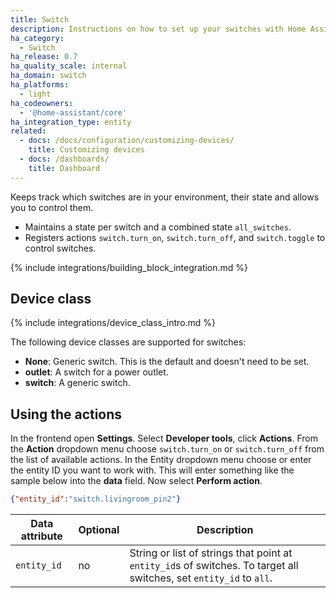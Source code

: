 ```yaml
---
title: Switch
description: Instructions on how to set up your switches with Home Assistant.
ha_category:
  - Switch
ha_release: 0.7
ha_quality_scale: internal
ha_domain: switch
ha_platforms:
  - light
ha_codeowners:
  - '@home-assistant/core'
ha_integration_type: entity
related:
  - docs: /docs/configuration/customizing-devices/
    title: Customizing devices
  - docs: /dashboards/
    title: Dashboard
---
```


Keeps track which switches are in your environment, their state and allows you to control them.

- Maintains a state per switch and a combined state `all_switches`.
- Registers actions `switch.turn_on`, `switch.turn_off`, and `switch.toggle` to control switches.

{% include integrations/building_block_integration.md %}

## Device class

{% include integrations/device_class_intro.md %}

 The following device classes are supported for switches:

- **None**: Generic switch. This is the default and doesn't need to be set.
- **outlet**: A switch for a power outlet.
- **switch**: A generic switch.

## Using the actions

In the frontend open **Settings**. Select **Developer tools**, click **Actions**. From the **Action** dropdown menu choose `switch.turn_on` or `switch.turn_off` from the list of available actions. In the Entity dropdown menu choose or enter the entity ID you want to work with. This will enter something like the sample below into the **data** field. Now select **Perform action**.

```json
{"entity_id":"switch.livingroom_pin2"}
```

| Data attribute | Optional | Description                                                                                                         |
| ---------------------- | -------- | ------------------------------------------------------------------------------------------------------------------- |
| `entity_id`            | no       | String or list of strings that point at `entity_id`s of switches. To target all switches, set `entity_id` to `all`. |
